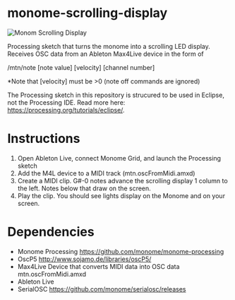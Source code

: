 # monome-scrolling-display

![Monom Scrolling Display](/example.gif)

Processing sketch that turns the monome into a scrolling LED display. Receives OSC data from an Ableton Max4Live device in the form of

/mtn/note [note value] [velocity] [channel number]

*Note that [velocity] must be >0 (note off commands are ignored)

The Processing sketch in this repository is strucured to be used in Eclipse, not the Processing IDE. Read more here: https://processing.org/tutorials/eclipse/. 

# Instructions

1. Open Ableton Live, connect Monome Grid, and launch the Processing sketch
2. Add the M4L device to a MIDI track (mtn.oscFromMidi.amxd)
3. Create a MIDI clip. G#-0 notes advance the scrolling display 1 column to the left. Notes below that draw on the screen.
4. Play the clip. You should see lights display on the Monome and on your screen.

# Dependencies
- Monome Processing https://github.com/monome/monome-processing
- OscP5 http://www.sojamo.de/libraries/oscP5/
- Max4Live Device that converts MIDI data into OSC data mtn.oscFromMidi.amxd
- Ableton Live
- SerialOSC https://github.com/monome/serialosc/releases
